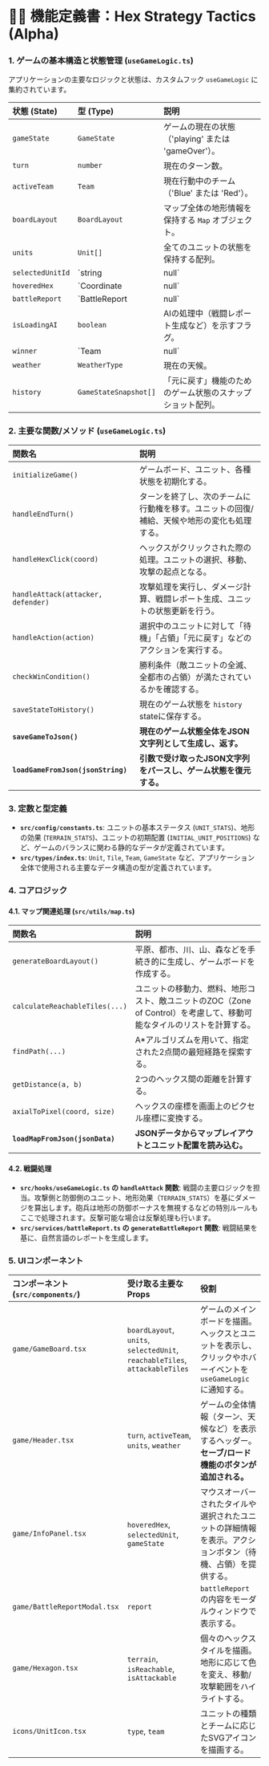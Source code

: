 # 🧑‍💻 機能定義書：Hex Strategy Tactics (Alpha)

### 1. ゲームの基本構造と状態管理 (`useGameLogic.ts`)
アプリケーションの主要なロジックと状態は、カスタムフック `useGameLogic` に集約されています。

| 状態 (State) | 型 (Type) | 説明 |
| :--- | :--- | :--- |
| `gameState` | `GameState` | ゲームの現在の状態（'playing' または 'gameOver'）。 |
| `turn` | `number` | 現在のターン数。 |
| `activeTeam` | `Team` | 現在行動中のチーム（'Blue' または 'Red'）。 |
| `boardLayout` | `BoardLayout` | マップ全体の地形情報を保持する `Map` オブジェクト。 |
| `units` | `Unit[]` | 全てのユニットの状態を保持する配列。 |
| `selectedUnitId` | `string | null` | プレイヤーに選択されているユニットのID。 |
| `hoveredHex` | `Coordinate | null` | マウスカーソルが乗っているヘックスの座標。 |
| `battleReport` | `BattleReport | null` | 戦闘結果のレポート情報。 |
| `isLoadingAI` | `boolean` | AIの処理中（戦闘レポート生成など）を示すフラグ。 |
| `winner` | `Team | null` | 勝者が決定した場合のチーム名。 |
| `weather` | `WeatherType` | 現在の天候。 |
| `history` | `GameStateSnapshot[]` | 「元に戻す」機能のためのゲーム状態のスナップショット配列。 |

### 2. 主要な関数/メソッド (`useGameLogic.ts`)
| 関数名 | 説明 |
| :--- | :--- |
| `initializeGame()` | ゲームボード、ユニット、各種状態を初期化する。 |
| `handleEndTurn()` | ターンを終了し、次のチームに行動権を移す。ユニットの回復/補給、天候や地形の変化も処理する。 |
| `handleHexClick(coord)` | ヘックスがクリックされた際の処理。ユニットの選択、移動、攻撃の起点となる。 |
| `handleAttack(attacker, defender)` | 攻撃処理を実行し、ダメージ計算、戦闘レポート生成、ユニットの状態更新を行う。 |
| `handleAction(action)` | 選択中のユニットに対して「待機」「占領」「元に戻す」などのアクションを実行する。 |
| `checkWinCondition()` | 勝利条件（敵ユニットの全滅、全都市の占領）が満たされているかを確認する。 |
| `saveStateToHistory()` | 現在のゲーム状態を `history` stateに保存する。 |
| **`saveGameToJson()`** | **現在のゲーム状態全体をJSON文字列として生成し、返す。** |
| **`loadGameFromJson(jsonString)`** | **引数で受け取ったJSON文字列をパースし、ゲーム状態を復元する。** |

### 3. 定数と型定義
*   **`src/config/constants.ts`**: ユニットの基本ステータス (`UNIT_STATS`)、地形の効果 (`TERRAIN_STATS`)、ユニットの初期配置 (`INITIAL_UNIT_POSITIONS`) など、ゲームのバランスに関わる静的なデータが定義されています。
*   **`src/types/index.ts`**: `Unit`, `Tile`, `Team`, `GameState` など、アプリケーション全体で使用される主要なデータ構造の型が定義されています。

### 4. コアロジック
#### 4.1. マップ関連処理 (`src/utils/map.ts`)
| 関数名 | 説明 |
| :--- | :--- |
| `generateBoardLayout()` | 平原、都市、川、山、森などを手続き的に生成し、ゲームボードを作成する。 |
| `calculateReachableTiles(...)` | ユニットの移動力、燃料、地形コスト、敵ユニットのZOC（Zone of Control）を考慮して、移動可能なタイルのリストを計算する。 |
| `findPath(...)` | A*アルゴリズムを用いて、指定された2点間の最短経路を探索する。 |
| `getDistance(a, b)` | 2つのヘックス間の距離を計算する。 |
| `axialToPixel(coord, size)` | ヘックスの座標を画面上のピクセル座標に変換する。 |
| **`loadMapFromJson(jsonData)`** | **JSONデータからマップレイアウトとユニット配置を読み込む。** |

#### 4.2. 戦闘処理
*   **`src/hooks/useGameLogic.ts` の `handleAttack` 関数**: 戦闘の主要ロジックを担当。攻撃側と防御側のユニット、地形効果（`TERRAIN_STATS`）を基にダメージを算出します。砲兵は地形の防御ボーナスを無視するなどの特別ルールもここで処理されます。反撃可能な場合は反撃処理も行います。
*   **`src/services/battleReport.ts` の `generateBattleReport` 関数**: 戦闘結果を基に、自然言語のレポートを生成します。

### 5. UIコンポーネント
| コンポーネント (`src/components/`) | 受け取る主要なProps | 役割 |
| :--- | :--- | :--- |
| `game/GameBoard.tsx` | `boardLayout`, `units`, `selectedUnit`, `reachableTiles`, `attackableTiles` | ゲームのメインボードを描画。ヘックスとユニットを表示し、クリックやホバーイベントを `useGameLogic` に通知する。 |
| `game/Header.tsx` | `turn`, `activeTeam`, `units`, `weather` | ゲームの全体情報（ターン、天候など）を表示するヘッダー。**セーブ/ロード機能のボタンが追加される。** |
| `game/InfoPanel.tsx` | `hoveredHex`, `selectedUnit`, `gameState` | マウスオーバーされたタイルや選択されたユニットの詳細情報を表示。アクションボタン（待機、占領）を提供する。 |
| `game/BattleReportModal.tsx` | `report` | `battleReport` の内容をモーダルウィンドウで表示する。 |
| `game/Hexagon.tsx` | `terrain`, `isReachable`, `isAttackable` | 個々のヘックスタイルを描画。地形に応じて色を変え、移動/攻撃範囲をハイライトする。 |
| `icons/UnitIcon.tsx` | `type`, `team` | ユニットの種類とチームに応じたSVGアイコンを描画する。 |
